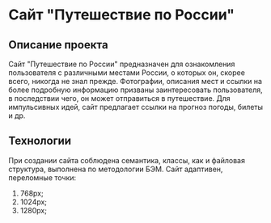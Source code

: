 # Сайт "Путешествие по России"

## Описание проекта

Сайт "Путешествие по России" предназначен для ознакомления пользователя с различными местами России, о которых он, скорее всего, никогда не знал прежде. Фотографии,  описания мест и ссылки на более подробную информацию призваны заинтересовать пользователя,  в последствии чего, он может отправиться в путешествие. Для импульсивных идей, сайт предлагает ссылки на прогноз погоды, билеты и др.

## Технологии 

При создании сайта соблюдена семантика, классы, как и файловая структура, выполнена по методологии БЭМ. Сайт адаптивен, переломные точки:
1. 768px;
2. 1024px;
3. 1280px;

